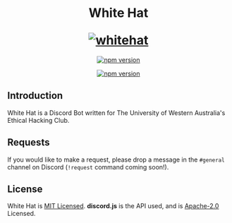 <h1 align="center">
  <p align="center">White Hat</p>
    <a href="https://www.github.com/Dragonite/whitehat"><img src="https://puu.sh/DOxSB.png" alt="whitehat" width: "100" height: "100"></a>
</h1>
<p align="center">
  <a href="https://www.npmjs.com/package/npm/v/6.4.1"><img src="https://img.shields.io/badge/npm-v6.4.1-blue.svg" alt="npm version"></a>
</p>
<div align="center">
  <a href="https://discord.gg/NBqqAqp"><img src="https://discordapp.com/api/guilds/594900376508039169/widget.png?style=banner2" alt="npm version"></a>
</div>

## Introduction

White Hat is a Discord Bot written for The University of Western Australia's Ethical Hacking Club.

## Requests

If you would like to make a request, please drop a message in the `#general` channel on Discord (`!request` command coming soon!).

## License

White Hat is [MIT Licensed](https://github.com/Dragonite/whitehat/blob/master/LICENSE). **discord.js** is the API used, and is [Apache-2.0](https://github.com/discordjs/discord.js/blob/master/LICENSE) Licensed.
